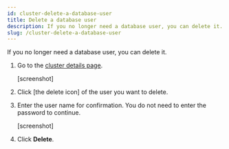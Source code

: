 ```yaml
---
id: cluster-delete-a-database-user
title: Delete a database user
description: If you no longer need a database user, you can delete it.
slug: /cluster-delete-a-database-user
---
```


If you no longer need a database user, you can delete it.

1. Go to the [cluster details page](cluster-check-status-and-metrics.md#check-cluster-details).
    
    [screenshot]
    
2. Click [the delete icon] of the user you want to delete.

3. Enter the user name for confirmation. You do not need to enter the password to continue.
    
    [screenshot]
    
4. Click **Delete**.